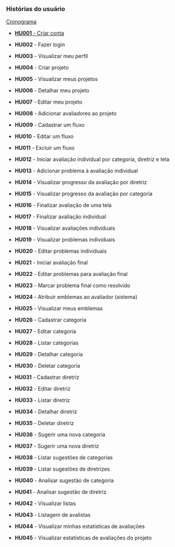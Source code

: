 ### Histórias do usuário

[Cronograma](./cronograma.md)

- [**HU001** - Criar conta](./hu-001/read.md)
- **HU002** - Fazer login
- **HU003** - Visualizar meu perfil

- **HU004** - Criar projeto
- **HU005** - Visualizar meus projetos
- **HU006** - Detalhar meu projeto
- **HU007** - Editar meu projeto
- **HU008** - Adicionar avaliadores ao projeto
- **HU009** - Cadastrar um fluxo
- **HU010** - Editar um fluxo
- **HU011** - Excluir um fluxo

- **HU012** - Iniciar avaliação individual por categoria, diretriz e tela
- **HU013** - Adicionar problema à avaliação individual
- **HU014** - Visualizar progresso da avaliação por diretriz
- **HU015** - Visualizar progresso da avaliação por categoria
- **HU016** - Finalizar avaliação de uma tela
- **HU017** - Finalizar avaliação individual
- **HU018** - Visualizar avaliações individuais
- **HU019** - Visualizar problemas individuais
- **HU020** - Editar problemas individuais
- **HU021** - Iniciar avaliação final
- **HU022** - Editar problemas para avaliação final
- **HU023** - Marcar problema final como resolvido

- **HU024** - Atribuir emblemas ao avaliador (sistema)
- **HU025** - Visualizar meus emblemas

- **HU026** - Cadastrar categoria
- **HU027** - Editar categoria
- **HU028** - Listar categorias
- **HU029** - Detalhar categoria
- **HU030** - Deletar categoria

- **HU031** - Cadastrar diretriz
- **HU032** - Editar diretriz
- **HU033** - Listar diretriz
- **HU034** - Detalhar diretriz
- **HU035** - Deletar diretriz

- **HU036** - Sugerir uma nova categoria
- **HU037** - Sugerir uma nova diretriz
- **HU038** - Listar sugestões de categorias
- **HU039** - Listar sugestões de diretrizes
- **HU040** - Analisar sugestão de categoria
- **HU041** - Analisar sugestão de diretriz
- **HU042** - Visualizar listas

- **HU043** - Listagem de avalistas

- **HU044** - Visualizar minhas estatísticas de avaliações
- **HU045** - Visualizar estatísticas de avaliações do projeto
